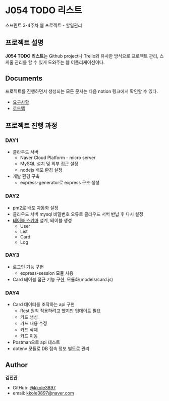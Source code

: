 # J054 TODO 리스트
스프린트 3-4주차 웹 프로젝트 - 할일관리

## 프로젝트 설명

**J054 TODO 리스트**는 Github project나 Trello와 유사한 방식으로 프로젝트 관리, 스케줄 관리를 할 수 있게 도와주는 웹 어플리케이션이다.

## Documents

프로젝트를 진행하면서 생성되는 모든 문서는 다음 notion 링크에서 확인할 수 있다.
- [요구사항](https://www.notion.so/kkole3897/dc4fa9c833d3405bb07637bbd9696204)
- [로드맵](https://www.notion.so/kkole3897/b459f2157bce42f99dcb9ff09253767c?v=194ca07169704d90b3c4532bc4b42d0f)

## 프로젝트 진행 과정

### DAY1

- 클라우드 서버
  - Naver Cloud Platform - micro server
  - MySQL 설치 및 외부 접근 설정
  - nodejs 배포 환경 설정
- 개발 환경 구축
  - express-generator로 express 구조 생성

### DAY2

- pm2로 배포 자동화 설정
- 클라우드 서버 mysql 비밀번호 오류로 클라우드 서버 반납 후 다시 설정
- [테이블 스키마](https://www.notion.so/kkole3897/DB-71cd55ad486b42438c75ba452f723941) 설계, 테이블 생성
  - User
  - List
  - Card
  - Log

### DAY3

- 로그인 기능 구현
  - express-session 모듈 사용
- Card 테이블 접근 기능 구현, 모듈화(models/card.js)

### DAY4

- Card 데이터를 조작하는 api 구현
  - Rest 원칙 적용하려고 했지만 업데이트 필요
  - 카드 생성
  - 카드 내용 수정
  - 카드 삭제
  - 카드 이동
- Postman으로 api 테스트
- dotenv 모듈로 DB 접속 정보 별도로 관리

## Author

**김진관**

- GitHub: [@kkole3897](https://github.com/kkole3897)
- email: kkole3897@naver.com
